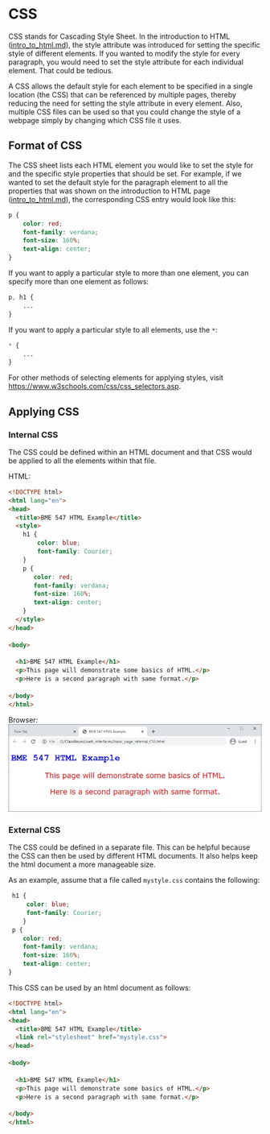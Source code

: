 # CSS
CSS stands for Cascading Style Sheet.  In the introduction to HTML
(<a href="intro_to_html.md">intro_to_html.md</a>), the 
style attribute was introduced for setting the specific style of different
elements.  If you wanted to modify the style for every paragraph, you would
need to set the style attribute for each individual element.  That could be
tedious.

A CSS allows the default style for each element to be specified in a single 
location (the CSS) that can be referenced by multiple pages, thereby reducing 
the need for setting the style attribute in every element.  Also, multiple
CSS files can be used so that you could change the style of a webpage simply
by changing which CSS file it uses.

## Format of CSS
The CSS sheet lists each HTML element you would like to set the style for and
the specific style properties that should be set.  For example, if we wanted
to set the default style for the paragraph element to all the properties
that was shown on the introduction to HTML page 
(<a href="intro_to_html.md#Style%20Attribute">intro_to_html.md</a>), the 
corresponding CSS entry would look like this:
```css
p {
    color: red;
    font-family: verdana;
    font-size: 160%;
    text-align: center;
}
```

If you want to apply a particular style to more than one element, you can 
specify more than one element as follows:
```css
p, h1 {
    ...
}
```

If you want to apply a particular style to all elements, use the `*`:
```css
* {
    ...
}
```
For other methods of selecting elements for applying styles, visit 
<https://www.w3schools.com/css/css_selectors.asp>.


## Applying CSS
### Internal CSS
The CSS could be defined within an HTML document and that CSS would be applied
to all the elements within that file.

HTML:  
```html
<!DOCTYPE html>
<html lang="en">
<head>
  <title>BME 547 HTML Example</title>
  <style>
    h1 {
        color: blue;
        font-family: Courier;
    }
    p {
       color: red;
       font-family: verdana;
       font-size: 160%;
       text-align: center;
    }
  </style>
</head>

<body>

  <h1>BME 547 HTML Example</h1>
  <p>This page will demonstrate some basics of HTML.</p>
  <p>Here is a second paragraph with same format.</p>

</body>
</html>
```
Browser:  
![Internal CSS](images/css_internal.JPG)

### External CSS
The CSS could be defined in a separate file.  This can be helpful because the
CSS can then be used by different HTML documents.  It also helps keep
the html document a more manageable size.  

As an example, assume that a file called `mystyle.css` contains the following:
```css
 h1 {
     color: blue;
     font-family: Courier;
    }
 p {
    color: red;
    font-family: verdana;
    font-size: 160%;
    text-align: center;
}
```

This CSS can be used by an html document as follows:
```html
<!DOCTYPE html>
<html lang="en">
<head>
  <title>BME 547 HTML Example</title>
  <link rel="stylesheet" href="mystyle.css">
</head>

<body>

  <h1>BME 547 HTML Example</h1>
  <p>This page will demonstrate some basics of HTML.</p>
  <p>Here is a second paragraph with same format.</p>

</body>
</html>

```